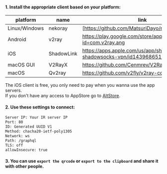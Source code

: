 #### 1. Install the appropriate client based on your platform:</br>
| platform | name | link |
| ------ | ------ | ------ |
| Linux/Windows | nekoray | [https://github.com/MatsuriDayo/nekoray/releases] |
| Android | v2ray | https://play.google.com/store/apps/details?id=com.v2ray.ang |
| iOS   | ShadowLink | https://apps.apple.com/us/app/shadowlink-shadowsocks-vpn/id1439686518 |
| macOS GUI | V2RayX  | https://github.com/Cenmrev/V2RayX/releases |
| macOS | Qv2ray  | https://github.com/v2fly/v2ray-core/releases/ |

The iOS client is free, you only need to pay when you wanna use the app servers.</br>
If you don't have any access to AppStore go to [AltStore](https://altstore.io/).
#### 2. Use these settings to connect:</br>
```sh
Server IP: Your IR server IP
Port: 80
ID: Generated UUID V1
Method: chacha20-ietf-poly1305
Network: ws
Path: /graphql
TLS: off
allowInsecure: true
```

#### 3. You can use `export the qrcode` or `export to the clipboard` and share it with other people.
